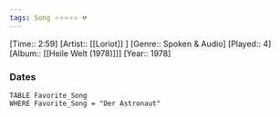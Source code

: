 ```yaml
---
tags: Song ⭐⭐⭐⭐⭐ 💔
---
```

[Time:: 2:59]
[Artist:: [[Loriot]] ]
[Genre:: Spoken & Audio]
[Played:: 4]
[Album:: [[Heile Welt (1978)]]]
[Year:: 1978]
### Dates
````dataview
TABLE Favorite_Song
WHERE Favorite_Song = "Der Astronaut"
````